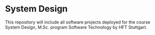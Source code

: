 # System Design
This repository will include all software projects deployed for the course System Design, M.Sc. program Software Technology by HFT Stuttgart. 
